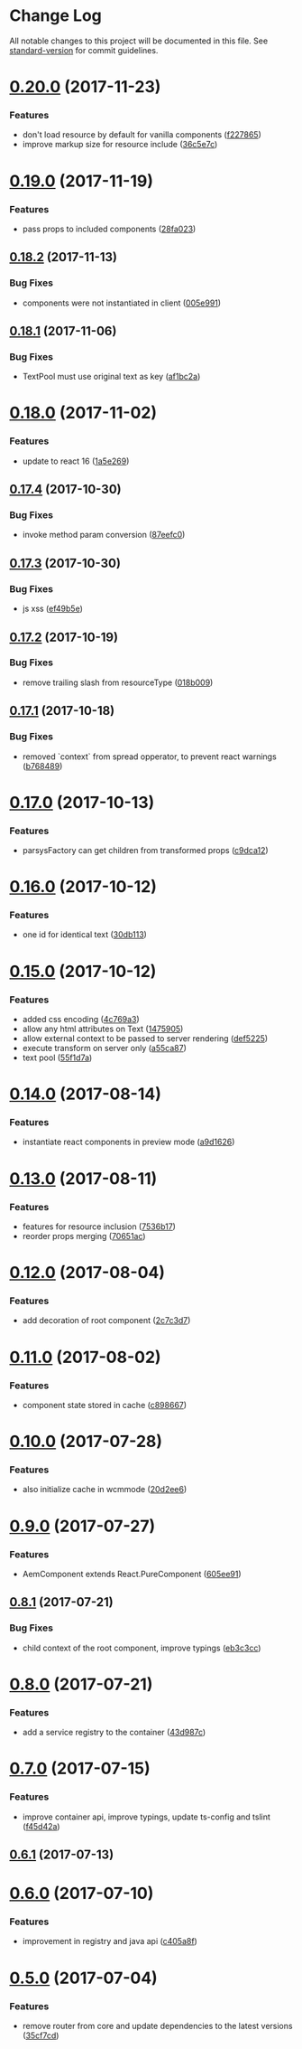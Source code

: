# Change Log

All notable changes to this project will be documented in this file. See [standard-version](https://github.com/conventional-changelog/standard-version) for commit guidelines.

<a name="0.20.0"></a>
# [0.20.0](http://www.github.com/sinnerschrader/aem-react-js/compare/v0.19.0...v0.20.0) (2017-11-23)


### Features

* don't load resource by default for vanilla components ([f227865](http://www.github.com/sinnerschrader/aem-react-js/commit/f227865))
* improve markup size for resource include ([36c5e7c](http://www.github.com/sinnerschrader/aem-react-js/commit/36c5e7c))



<a name="0.19.0"></a>
# [0.19.0](http://www.github.com/sinnerschrader/aem-react-js/compare/v0.18.2...v0.19.0) (2017-11-19)


### Features

* pass props to included components ([28fa023](http://www.github.com/sinnerschrader/aem-react-js/commit/28fa023))



<a name="0.18.2"></a>
## [0.18.2](http://www.github.com/sinnerschrader/aem-react-js/compare/v0.18.1...v0.18.2) (2017-11-13)


### Bug Fixes

* components were not instantiated in client ([005e991](http://www.github.com/sinnerschrader/aem-react-js/commit/005e991))



<a name="0.18.1"></a>
## [0.18.1](http://www.github.com/sinnerschrader/aem-react-js/compare/v0.18.0...v0.18.1) (2017-11-06)


### Bug Fixes

* TextPool must use original text as key ([af1bc2a](http://www.github.com/sinnerschrader/aem-react-js/commit/af1bc2a))



<a name="0.18.0"></a>
# [0.18.0](http://www.github.com/sinnerschrader/aem-react-js/compare/v0.17.4...v0.18.0) (2017-11-02)


### Features

* update to react 16 ([1a5e269](http://www.github.com/sinnerschrader/aem-react-js/commit/1a5e269))



<a name="0.17.4"></a>
## [0.17.4](http://www.github.com/sinnerschrader/aem-react-js/compare/v0.17.3...v0.17.4) (2017-10-30)


### Bug Fixes

* invoke method param conversion ([87eefc0](http://www.github.com/sinnerschrader/aem-react-js/commit/87eefc0))



<a name="0.17.3"></a>
## [0.17.3](http://www.github.com/sinnerschrader/aem-react-js/compare/v0.17.2...v0.17.3) (2017-10-30)


### Bug Fixes

* js xss ([ef49b5e](http://www.github.com/sinnerschrader/aem-react-js/commit/ef49b5e))



<a name="0.17.2"></a>
## [0.17.2](http://www.github.com/sinnerschrader/aem-react-js/compare/v0.17.1...v0.17.2) (2017-10-19)


### Bug Fixes

* remove trailing slash from resourceType ([018b009](http://www.github.com/sinnerschrader/aem-react-js/commit/018b009))



<a name="0.17.1"></a>
## [0.17.1](http://www.github.com/sinnerschrader/aem-react-js/compare/v0.17.0...v0.17.1) (2017-10-18)


### Bug Fixes

* removed \`context\` from spread opperator, to prevent react warnings ([b768489](http://www.github.com/sinnerschrader/aem-react-js/commit/b768489))



<a name="0.17.0"></a>
# [0.17.0](http://www.github.com/sinnerschrader/aem-react-js/compare/v0.16.0...v0.17.0) (2017-10-13)


### Features

* parsysFactory can get children from transformed props ([c9dca12](http://www.github.com/sinnerschrader/aem-react-js/commit/c9dca12))



<a name="0.16.0"></a>
# [0.16.0](http://www.github.com/sinnerschrader/aem-react-js/compare/v0.15.0...v0.16.0) (2017-10-12)


### Features

* one id for identical text ([30db113](http://www.github.com/sinnerschrader/aem-react-js/commit/30db113))



<a name="0.15.0"></a>
# [0.15.0](http://www.github.com/sinnerschrader/aem-react-js/compare/v0.14.0...v0.15.0) (2017-10-12)


### Features

* added css encoding ([4c769a3](http://www.github.com/sinnerschrader/aem-react-js/commit/4c769a3))
* allow any html attributes on Text ([1475905](http://www.github.com/sinnerschrader/aem-react-js/commit/1475905))
* allow external context to be passed to server rendering ([def5225](http://www.github.com/sinnerschrader/aem-react-js/commit/def5225))
* execute transform on server only ([a55ca87](http://www.github.com/sinnerschrader/aem-react-js/commit/a55ca87))
* text pool ([55f1d7a](http://www.github.com/sinnerschrader/aem-react-js/commit/55f1d7a))



<a name="0.14.0"></a>
# [0.14.0](http://www.github.com/sinnerschrader/aem-react-js/compare/v0.13.0...v0.14.0) (2017-08-14)


### Features

* instantiate react components in preview mode ([a9d1626](http://www.github.com/sinnerschrader/aem-react-js/commit/a9d1626))



<a name="0.13.0"></a>
# [0.13.0](http://www.github.com/sinnerschrader/aem-react-js/compare/v0.12.0...v0.13.0) (2017-08-11)


### Features

* features for resource inclusion ([7536b17](http://www.github.com/sinnerschrader/aem-react-js/commit/7536b17))
* reorder props merging ([70651ac](http://www.github.com/sinnerschrader/aem-react-js/commit/70651ac))



<a name="0.12.0"></a>
# [0.12.0](http://www.github.com/sinnerschrader/aem-react-js/compare/v0.11.0...v0.12.0) (2017-08-04)


### Features

* add decoration of root component ([2c7c3d7](http://www.github.com/sinnerschrader/aem-react-js/commit/2c7c3d7))



<a name="0.11.0"></a>
# [0.11.0](http://www.github.com/sinnerschrader/aem-react-js/compare/v0.10.0...v0.11.0) (2017-08-02)


### Features

* component state stored in cache ([c898667](http://www.github.com/sinnerschrader/aem-react-js/commit/c898667))



<a name="0.10.0"></a>
# [0.10.0](http://www.github.com/sinnerschrader/aem-react-js/compare/v0.9.0...v0.10.0) (2017-07-28)


### Features

* also initialize cache in wcmmode ([20d2ee6](http://www.github.com/sinnerschrader/aem-react-js/commit/20d2ee6))



<a name="0.9.0"></a>
# [0.9.0](http://www.github.com/sinnerschrader/aem-react-js/compare/v0.8.1...v0.9.0) (2017-07-27)


### Features

* AemComponent extends React.PureComponent ([605ee91](http://www.github.com/sinnerschrader/aem-react-js/commit/605ee91))



<a name="0.8.1"></a>
## [0.8.1](http://www.github.com/sinnerschrader/aem-react-js/compare/v0.8.0...v0.8.1) (2017-07-21)


### Bug Fixes

* child context of the root component, improve typings ([eb3c3cc](http://www.github.com/sinnerschrader/aem-react-js/commit/eb3c3cc))



<a name="0.8.0"></a>
# [0.8.0](http://www.github.com/sinnerschrader/aem-react-js/compare/v0.7.0...v0.8.0) (2017-07-21)


### Features

* add a service registry to the container ([43d987c](http://www.github.com/sinnerschrader/aem-react-js/commit/43d987c))



<a name="0.7.0"></a>
# [0.7.0](http://www.github.com/sinnerschrader/aem-react-js/compare/v0.6.1...v0.7.0) (2017-07-15)


### Features

* improve container api, improve typings, update ts-config and tslint ([f45d42a](http://www.github.com/sinnerschrader/aem-react-js/commit/f45d42a))



<a name="0.6.1"></a>
## [0.6.1](http://www.github.com/sinnerschrader/aem-react-js/compare/v0.6.0...v0.6.1) (2017-07-13)



<a name="0.6.0"></a>
# [0.6.0](http://www.github.com/sinnerschrader/aem-react-js/compare/v0.5.0...v0.6.0) (2017-07-10)


### Features

* improvement in registry and java api ([c405a8f](http://www.github.com/sinnerschrader/aem-react-js/commit/c405a8f))



<a name="0.5.0"></a>
# [0.5.0](http://www.github.com/sinnerschrader/aem-react-js/compare/v0.4.2...v0.5.0) (2017-07-04)


### Features

* remove router from core and update dependencies to the latest versions ([35cf7cd](http://www.github.com/sinnerschrader/aem-react-js/commit/35cf7cd))
